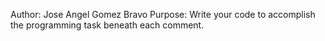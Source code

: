 Author: Jose Angel Gomez Bravo
Purpose: Write your code to accomplish the programming task beneath each comment.